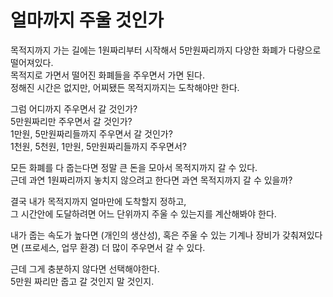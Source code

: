 # 얼마까지 주울 것인가

목적지까지 가는 길에는 1원짜리부터 시작해서 5만원짜리까지 다양한 화폐가 다량으로 떨어져있다.  
목적지로 가면서 떨어진 화폐들을 주우면서 가면 된다.  
정해진 시간은 없지만, 어찌됐든 목적지까지는 도착해야만 한다.  
  
그럼 어디까지 주우면서 갈 것인가?  
5만원짜리만 주우면서 갈 것인가?  
1만원, 5만원짜리들까지 주우면서 갈 것인가?  
1천원, 5천원, 1만원, 5만원짜리들까지 주우면서?  
  
모든 화폐를 다 줍는다면 정말 큰 돈을 모아서 목적지까지 갈 수 있다.  
근데 과연 1원짜리까지 놓치지 않으려고 한다면 과연 목적지까지 갈 수 있을까?  
  
결국 내가 목적지까지 얼마만에 도착할지 정하고,  
그 시간안에 도달하려면 어느 단위까지 주울 수 있는지를 계산해봐야 한다.  
  
내가 줍는 속도가 높다면 (개인의 생산성), 혹은 주울 수 있는 기계나 장비가 갖춰져있다면 (프로세스, 업무 환경) 더 많이 주우면서 갈 수 있다.  
  
근데 그게 충분하지 않다면 선택해야한다.  
5만원 짜리만 줍고 갈 것인지 말 것인지.